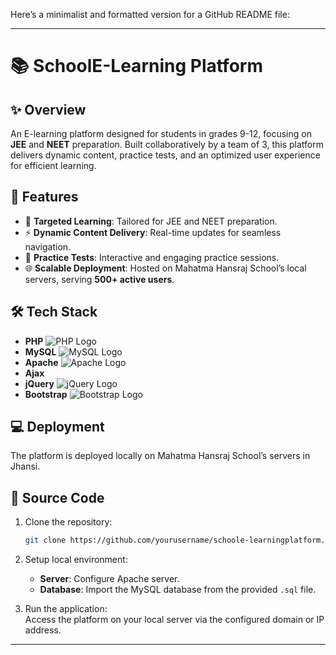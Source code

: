 Here’s a minimalist and formatted version for a GitHub README file:

---

# 📚 SchoolE-Learning Platform  

## ✨ Overview  
An E-learning platform designed for students in grades 9-12, focusing on **JEE** and **NEET** preparation. Built collaboratively by a team of 3, this platform delivers dynamic content, practice tests, and an optimized user experience for efficient learning.

## 🚀 Features  
- 🎯 **Targeted Learning**: Tailored for JEE and NEET preparation.  
- ⚡ **Dynamic Content Delivery**: Real-time updates for seamless navigation.  
- 📝 **Practice Tests**: Interactive and engaging practice sessions.  
- 🌐 **Scalable Deployment**: Hosted on Mahatma Hansraj School’s local servers, serving **500+ active users**.  

## 🛠️ Tech Stack  
- **PHP** ![PHP Logo](https://img.icons8.com/external-tal-revivo-shadow-tal-revivo/40/external-php-is-a-general-purpose-scripting-language-geared-towards-web-development-logo-shadow-tal-revivo.png)  
- **MySQL** ![MySQL Logo](https://img.icons8.com/color/48/000000/mysql-logo.png)  
- **Apache** ![Apache Logo](https://img.icons8.com/color/48/000000/apache.png)  
- **Ajax**  
- **jQuery** ![jQuery Logo](https://img.icons8.com/ios-filled/50/000000/jquery.png)  
- **Bootstrap** ![Bootstrap Logo](https://img.icons8.com/color/48/000000/bootstrap.png)  

## 💻 Deployment  
The platform is deployed locally on Mahatma Hansraj School’s servers in Jhansi.  

## 📂 Source Code  
1. Clone the repository:  
   ```bash
   git clone https://github.com/yourusername/schoole-learningplatform.git
   ```  

2. Setup local environment:  
   - **Server**: Configure Apache server.  
   - **Database**: Import the MySQL database from the provided `.sql` file.  

3. Run the application:  
   Access the platform on your local server via the configured domain or IP address.  

---
